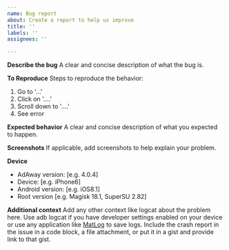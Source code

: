 ```yaml
---
name: Bug report
about: Create a report to help us improve
title: ''
labels: ''
assignees: ''

---
```


**Describe the bug**
A clear and concise description of what the bug is.

**To Reproduce**
Steps to reproduce the behavior:
1. Go to '...'
2. Click on '....'
3. Scroll down to '....'
4. See error

**Expected behavior**
A clear and concise description of what you expected to happen.

**Screenshots**
If applicable, add screenshots to help explain your problem.

**Device**
 - AdAway version: [e.g. 4.0.4]
 - Device: [e.g. iPhone6]
 - Android version: [e.g. iOS8.1]
 - Root version [e.g. Magisk 18.1, SuperSU 2.82]

**Additional context**
Add any other context like logcat about the problem here. Use adb logcat if you have developer settings enabled on your device or use any application like [MatLog](https://play.google.com/store/apps/details?id=com.pluscubed.matlog) to save logs. Include the crash report in the issue in a code block, a file attachment, or put it in a gist and provide link to that gist.
